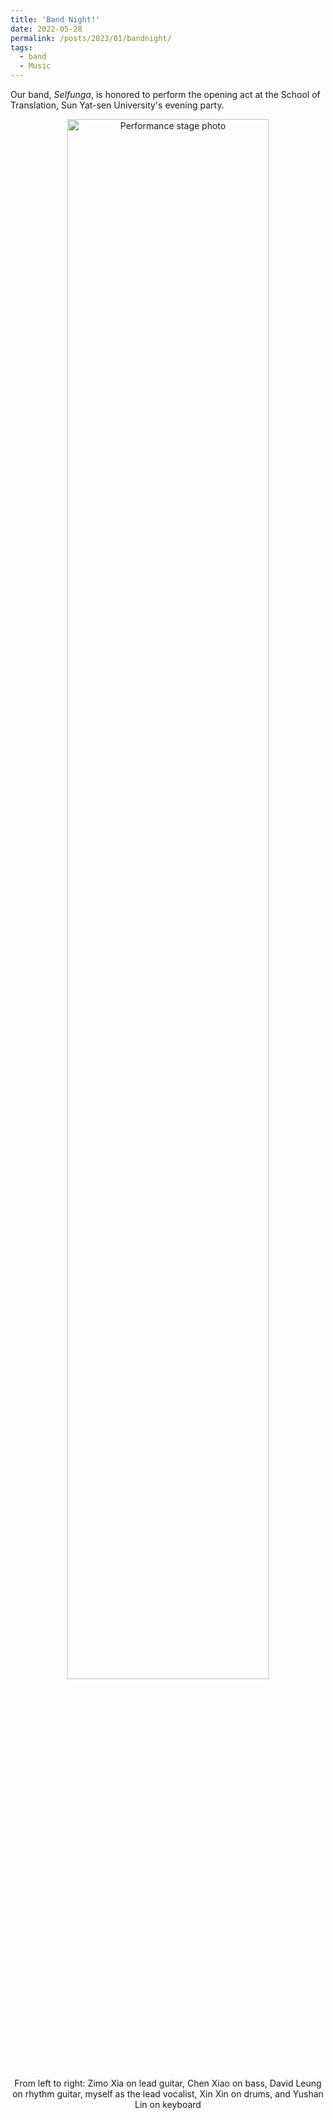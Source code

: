 ```yaml
---
title: 'Band Night!'
date: 2022-05-28
permalink: /posts/2023/01/bandnight/
tags:
  - band
  - Music
---
```


Our band, *Selfunga*, is honored to perform the opening act at the School of Translation, Sun Yat-sen University's evening party.

<div style="text-align: center;">
    <img src="/XiuchengZhang/images/stage.png" alt="Performance stage photo" style="width: 80%; max-width: 600px;">
    <p>From left to right: Zimo Xia on lead guitar, Chen Xiao on bass, David Leung on rhythm guitar, myself as the lead vocalist, Xin Xin on drums, and Yushan Lin on keyboard</p>
</div>
